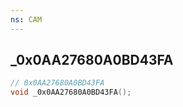 ```yaml
---
ns: CAM
---
```

## _0x0AA27680A0BD43FA

```c
// 0x0AA27680A0BD43FA
void _0x0AA27680A0BD43FA();
```


